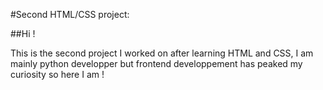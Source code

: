 #Second HTML/CSS project:

##Hi !

This is the second project I worked on after learning HTML and CSS, I am mainly python developper but frontend developpement has peaked my curiosity so here I am !
